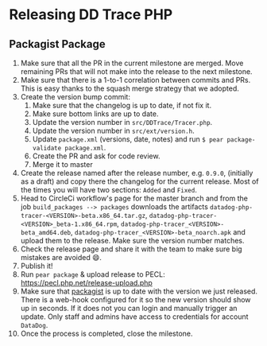 # Releasing DD Trace PHP

## Packagist Package

1. Make sure that all the PR in the current milestone are merged. Move remaining PRs that will not make into the release
    to the next milestone.
1. Make sure that there is a 1-to-1 correlation between commits and PRs. This is easy thanks to the squash merge
    strategy that we adopted.
1. Create the version bump commit:
    1. Make sure that the changelog is up to date, if not fix it.
    1. Make sure bottom links are up to date.
    1. Update the version number in `src/DDTrace/Tracer.php`.
    1. Update the version number in `src/ext/version.h`.
    1. Update `package.xml` (versions, date, notes) and run `$ pear package-validate package.xml`.
    1. Create the PR and ask for code review.
    1. Merge it to master
1. Create the release named after the release number, e.g. `0.9.0`, (initially as a draft) and copy there the changelog
    for the current release. Most of the times you will have two sections: `Added` and `Fixed`.
1. Head to CircleCi workflow's page for the master branch and from the job `build_packages --> packages` downloads the
    artifacts `datadog-php-tracer-<VERSION>-beta.x86_64.tar.gz`, `datadog-php-tracer-<VERSION>_beta-1.x86_64.rpm`,
    `datadog-php-tracer_<VERSION>-beta_amd64.deb`, `datadog-php-tracer_<VERSION>-beta_noarch.apk` and upload them to
    the release. Make sure the version number matches.
1. Check the release page and share it with the team to make sure big mistakes are avoided :smile:.
1. Publish it!
1. Run `pear package` & upload release to PECL: https://pecl.php.net/release-upload.php
1. Make sure that [packagist](https://packagist.org/packages/datadog/dd-trace) is up to date with the version we just
    released.
    There is a web-hook configured for it so the new version should show up in seconds.
    If it does not you can login and manually trigger an update. Only staff and admins have access to credentials for
    account `DataDog`.
1. Once the process is completed, close the milestone.
